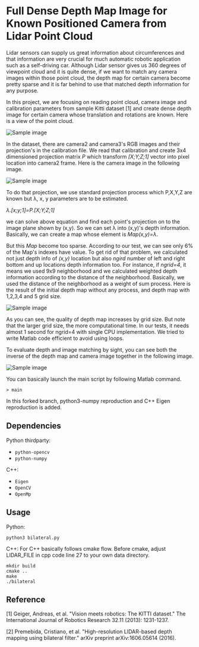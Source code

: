 # Full Dense Depth Map Image for Known Positioned Camera from Lidar Point Cloud

Lidar sensors can supply us great information about circumferences and that information are very crucial for much automatic robotic application such as a self-driving car. Although Lidar sensor gives us 360 degrees of viewpoint cloud and it is quite dense, if we want to match any camera images within those point cloud, the depth map for certain camera become pretty sparse and it is far behind to use that matched depth information for any purpose.

In this project, we are focusing on reading point cloud, camera image and calibration parameters from sample Kitti dataset [1] and create dense depth image for certain camera whose translation and rotations are known. Here is a view of the point cloud.

![Sample image](Output/pointcloud.jpg?raw=true "Title")

In the dataset, there are camera2 and camera3's RGB images and their projection's in the calibration file. We read that calibration and create 3x4 dimensioned projection matrix *P* which transform *[X;Y;Z;1]* vector into pixel location into camera2 frame. Here is the camera image in the following image.

![Sample image](data/image_2/0000000001.png?raw=true "Title")

To do that projection, we use standard projection process which P,X,Y,Z are known but λ, x, y parameters are to be estimated.

*λ.[x;y;1]=P.[X;Y;Z;1]*

we can solve above equation and find each point's projection on to the image plane shown by (x,y). So we can set λ into (x,y)'s depth information. Basically, we can create a map whose element is *Map(x,y)=λ*.

But this *Map* become too sparse. According to our test, we can see only 6% of the Map's indexes have value. To get rid of that problem, we calculated not just depth info of *(x,y)* location but also *ngird* number of left and right bottom and up locations depth information too. For instance, if *ngrid=4*, it means we used 9x9 neighborhood and we calculated weighted depth information according to the distance of the neighborhood. Basically, we used the distance of the neighborhood as a weight of sum process. Here is the result of the initial depth map without any process, and depth map with 1,2,3,4 and 5 grid size.

![Sample image](Output/depthimages.jpg?raw=true "Title")

As you can see, the quality of depth map increases by grid size. But note that the larger grid size, the more computational time. In our tests, it needs almost 1 second for ngrid=4 with single CPU implementation. We tried to write Matlab code efficient to avoid using loops.

To evaluate depth and image matching by sight, you can see both the inverse of the depth map and camera image together in the following image.

![Sample image](Output/inversedepth.jpg?raw=true "Title")

You can basically launch the main script by following Matlab command.
```
> main
```

In this forked branch, python3-numpy reproduction and C++ Eigen reproduction is added. 

## Dependencies
Python thirdparty:
* `python-opencv`
* `python-numpy`

C++:
* `Eigen`
* `OpenCV`
* `OpenMp`

## Usage
Python:
```
python3 bilateral.py
```

C++:
For C++ basically follows cmake flow. Before cmake, adjust LIDAR_FILE in cpp code line 27 to your own data directory. 
```
mkdir build
cmake ..
make
./bilateral
```

## Reference
[1] Geiger, Andreas, et al. "Vision meets robotics: The KITTI dataset." The International Journal of Robotics Research 32.11 (2013): 1231-1237.

[2] Premebida, Cristiano, et al. "High-resolution LIDAR-based depth mapping using bilateral filter." arXiv preprint arXiv:1606.05614 (2016).
